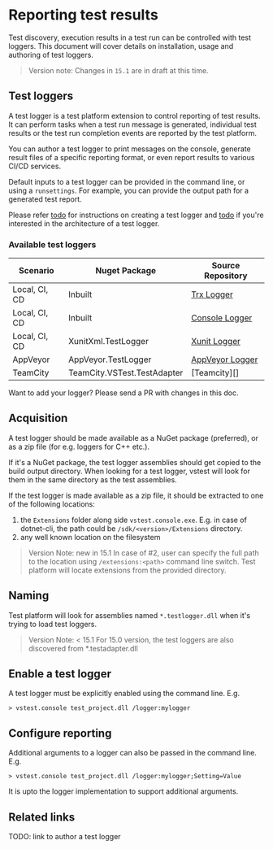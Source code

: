 # Reporting test results
Test discovery, execution results in a test run can be controlled with test
loggers. This document will cover details on installation, usage and authoring
of test loggers.

> Version note: Changes in `15.1` are in draft at this time.

## Test loggers
A test logger is a test platform extension to control reporting of test results.
It can perform tasks when a test run message is generated, individual test
results or the test run completion events are reported by the test platform.

You can author a test logger to print messages on the console, generate result
files of a specific reporting format, or even report results to various CI/CD
services.

Default inputs to a test logger can be provided in the command line, or using
a `runsettings`. For example, you can provide the output path for a generated
test report.

Please refer [todo]() for instructions on creating a test logger and [todo]()
if you're interested in the architecture of a test logger.

### Available test loggers
| Scenario | Nuget Package | Source Repository |
| -------- | ------------- | ----------------- |
| Local, CI, CD | Inbuilt | [Trx Logger][] |
| Local, CI, CD | Inbuilt | [Console Logger][] |
| Local, CI, CD | XunitXml.TestLogger | [Xunit Logger][] |
| AppVeyor | AppVeyor.TestLogger | [AppVeyor Logger][] |
| TeamCity | TeamCity.VSTest.TestAdapter | [Teamcity][] |

[Trx Logger]: https://github.com/Microsoft/vstest/tree/master/src/Microsoft.TestPlatform.Extensions.TrxLogger
[Console Logger]: https://github.com/Microsoft/vstest/blob/master/src/vstest.console/Internal/ConsoleLogger.cs
[Xunit Logger]: https://github.com/Faizan2304/LoggerExtensions
[AppVeyor Logger]: https://github.com/Faizan2304/LoggerExtensions
[TeamCity Logger]: https://github.com/JetBrains/TeamCity.VSTest.TestAdapter

Want to add your logger? Please send a PR with changes in this doc.

## Acquisition
A test logger should be made available as a NuGet package (preferred), or as
a zip file (for e.g. loggers for C++ etc.).

If it's a NuGet package, the test logger assemblies should get copied to the
build output directory. When looking for a test logger, vstest will look for
them in the same directory as the test assemblies.

If the test logger is made available as a zip file, it should be extracted
to one of the following locations:

1. the `Extensions` folder along side `vstest.console.exe`. E.g. in case of 
dotnet-cli, the path could be `/sdk/<version>/Extensions` directory.
2. any well known location on the filesystem
 
> Version Note: new in 15.1
In case of #2, user can specify the full path to the location using `/extensions:<path>`
command line switch. Test platform will locate extensions from the provided
directory.

## Naming
Test platform will look for assemblies named `*.testlogger.dll` when it's trying
to load test loggers.

> Version Note: < 15.1
> For 15.0 version, the test loggers are also discovered from *.testadapter.dll

## Enable a test logger
A test logger must be explicitly enabled using the command line. E.g.
```
> vstest.console test_project.dll /logger:mylogger
```

## Configure reporting
Additional arguments to a logger can also be passed in the command line. E.g.
```
> vstest.console test_project.dll /logger:mylogger;Setting=Value
```

It is upto the logger implementation to support additional arguments.

## Related links
TODO: link to author a test logger
